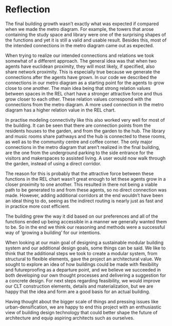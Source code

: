 # Reflection
The final building growth wasn’t exactly what was expected if compared when we made the metro diagram. For example, the towers that arose containing the study space and library were one of the surprising shapes of the functions and yet it is still a valid and usable result. Besides this, most of the intended connections in the metro diagram came out as expected.

<p>When trying to realize our intended connections and relations we took somewhat of a different approach. The general idea was that when two agents have euclidean proximity, they will most likely, if specified, also share network proximity. This is especially true because we generate the connections after the agents have grown. In our code we described the connections in our metro diagram as a starting point for the agents to grow close to one another. The main idea being that strong relation values between spaces in the REL chart have a stronger attractive force and thus grow closer to each other. These relation values correspond with the connections from the metro diagram. A more used connection in the metro diagram has a higher relation value in the REL chart.</p>

<p>In practise modeling connectivity like this also worked very well for most of the building. It can be seen that there are connection points from the residents houses to the garden, and from the garden to the hub. The library and music rooms share pathways and the hub is connected to these rooms, as well as to the community centre and coffee corner. The only major connections in the metro diagram that aren’t realized in the final building, are the one from the underground parking to the side entrance for the visitors and makerspaces to assisted living. A user would now walk through the garden, instead of using a direct corridor.</p>

<p>The reason for this is probably that the attractive force between these functions in the REL chart wasn’t great enough to let these agents grow in a closer proximity to one another. This resulted in there not being a viable path to be generated to and from these agents, so no direct connection was made. However, adding additional corridors at the end wouldn’t have been an ideal thing to do, seeing as the indirect routing is nearly just as fast and in practice more cost efficient.</p>

<p>The building grew the way it did based on our preferences and all of the functions ended up being accessible in a manner we generally wanted them to be. So in the end we think our reasoning and methods were a successful way of ‘growing a building’ for our intentions.</p>

<p>When looking at our main goal of designing a sustainable modular building system and our additional design goals, some things can be said. We like to think that the additional steps we took to create a modular system, from structural to flexible elements, gave the project an architectural value. We sought to explore an idea of how buildings could be made with flexibility and futureproofing as a departure point, and we believe we succeeded in both developing our own thought processes and delivering a suggestion for a concrete design. For next steps regarding feasibility, we would improve our CLT construction elements, details and materialization, but we are happy that the idea and form are a good basis for an actual building.</p>

<p>Having thought about the bigger scale of things and pressing issues like urban-densification, we are happy to end this project with an enthusiastic view of building design technology that could better shape the future of architecture and equip aspiring architects such as ourselves.</p>

